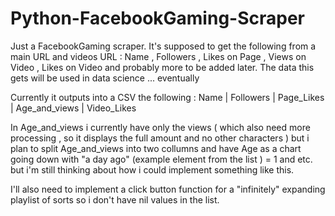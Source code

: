 # Python-FacebookGaming-Scraper

Just a FacebookGaming scraper.
It's supposed to get the following from a main URL and videos URL : Name , Followers , Likes on Page , Views on Video , Likes on Video and probably more to be added later.
The data this gets will be used in data science ... eventually

Currently it outputs into a CSV the following : Name | Followers | Page_Likes | Age_and_views | Video_Likes

In Age_and_views i currently have only the views ( which also need more processing , so it displays the full amount and no other characters ) but i plan to split Age_and_views into two collumns and have Age as a chart going down with "a day ago" (example element from the list ) = 1 and etc. but i'm still thinking about how i could implement something like this.

I'll also need to implement a click button function for a "infinitely" expanding playlist of sorts so i don't have nil values in the list.
